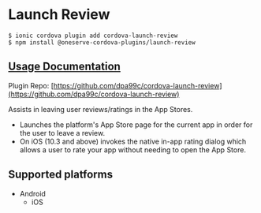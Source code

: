 # Launch Review

```text
$ ionic cordova plugin add cordova-launch-review
$ npm install @oneserve-cordova-plugins/launch-review
```

## [Usage Documentation](https://oneserve.gitbook.io/oneserve-cordova-plugins/plugins/launch-review/)

Plugin Repo: [https://github.com/dpa99c/cordova-launch-review](https://github.com/dpa99c/cordova-launch-review)

Assists in leaving user reviews/ratings in the App Stores.

* Launches the platform's App Store page for the current app in order for the user to leave a review.
* On iOS \(10.3 and above\) invokes the native in-app rating dialog which allows a user to rate your app without needing to open the App Store.

## Supported platforms

* Android
  * iOS


